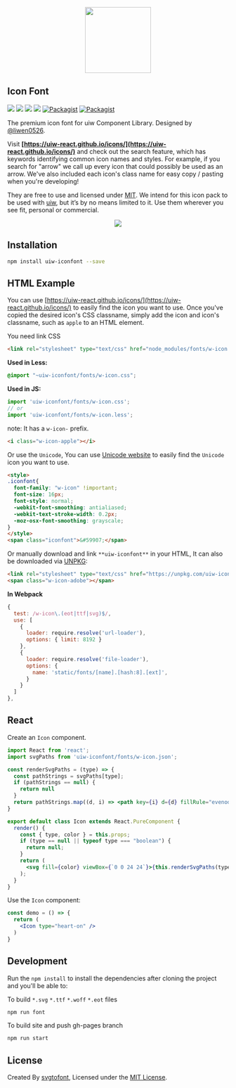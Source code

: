 <p align="center">
  <a href="https://uiw-react.github.io/icons">
    <img width="150" src="https://raw.githubusercontent.com/uiw-react/icons/master/assets/logo.svg?sanitize=true">
  </a>
</p>


Icon Font
---


[![](https://img.shields.io/github/issues/uiw-react/icons.svg)](https://github.com/uiw-react/icons/issues) [![](https://img.shields.io/github/forks/uiw-react/icons.svg)](https://github.com/uiw-react/icons/network) [![](https://img.shields.io/github/stars/uiw-react/icons.svg)](https://github.com/uiw-react/icons/stargazers) [![](https://img.shields.io/github/release/uiw-react/icons.svg)](https://github.com/uiw-react/icons/releases) [![Packagist](https://img.shields.io/dub/l/vibe-d.svg)](https://github.com/uiw-react/icons) [![Packagist](https://img.shields.io/npm/v/uiw-iconfont.svg)](https://www.npmjs.com/package/uiw-iconfont)

The premium icon font for  uiw Component Library. Designed by [@liwen0526](https://github.com/liwen0526). 

Visit **[https://uiw-react.github.io/icons/](https://uiw-react.github.io/icons/)** and check out the search feature, which has keywords identifying common icon names and styles. For example, if you search for "arrow" we call up every icon that could possibly be used as an arrow. We've also included each icon's class name for easy copy / pasting when you're developing!

They are free to use and licensed under [MIT](https://opensource.org/licenses/MIT). We intend for this icon pack to be used with [uiw](https://uiw-react.github.io), but it’s by no means limited to it. Use them wherever you see fit, personal or commercial. 

<p align="center">
  <a href="https://uiw-react.github.io/icons">
    <img src="https://github.com/uiw-react/icons/raw/master/assets/uiw-font.png">
  </a>
</p>

## Installation

```bash
npm install uiw-iconfont --save
```

## HTML Example

You can use [https://uiw-react.github.io/icons/](https://uiw-react.github.io/icons/) to easily find the icon you want to use. Once you've copied the desired icon's CSS classname, simply add the icon and icon's classname, such as `apple` to an HTML element.

You need link CSS

```html
<link rel="stylesheet" type="text/css" href="node_modules/fonts/w-icon.css">
```

**Used in Less:**

```css
@import "~uiw-iconfont/fonts/w-icon.css";
```

**Used in JS:**

```js
import 'uiw-iconfont/fonts/w-icon.css';
// or
import 'uiw-iconfont/fonts/w-icon.less';
```

note: It has a `w-icon-` prefix. 

```html
<i class="w-icon-apple"></i>
```

Or use the `Unicode`, You can use [Unicode website](https://uiw-react.github.io/icons/unicode.html) to easily find the `Unicode` icon you want to use. 

```html
<style>
.iconfont{
  font-family: "w-icon" !important;
  font-size: 16px;
  font-style: normal;
  -webkit-font-smoothing: antialiased;
  -webkit-text-stroke-width: 0.2px;
  -moz-osx-font-smoothing: grayscale;
}
</style>
<span class="iconfont">&#59907;</span>
```

Or manually download and link `**uiw-iconfont**` in your HTML, It can also be downloaded via [UNPKG](https://unpkg.com/uiw-iconfont/):

```html
<link rel="stylesheet" type="text/css" href="https://unpkg.com/uiw-iconfont/fonts/w-icon.css">
<span class="w-icon-adobe"></span>
```

**In Webpack**

```js
{
  test: /w-icon\.(eot|ttf|svg)$/,
  use: [
    {
      loader: require.resolve('url-loader'),
      options: { limit: 8192 }
    },
    {
      loader: require.resolve('file-loader'),
      options: {
        name: 'static/fonts/[name].[hash:8].[ext]',
      }
    }
  ]
},
```

## React

Create an `Icon` component.

```jsx
import React from 'react';
import svgPaths from 'uiw-iconfont/fonts/w-icon.json';

const renderSvgPaths = (type) => {
  const pathStrings = svgPaths[type];
  if (pathStrings == null) {
    return null
  }
  return pathStrings.map((d, i) => <path key={i} d={d} fillRule="evenodd" />)
}

export default class Icon extends React.PureComponent {
  render() {
    const { type, color } = this.props;
    if (type == null || typeof type === "boolean") {
      return null;
    }
    return (
      <svg fill={color} viewBox={`0 0 24 24`}>{this.renderSvgPaths(type)}</svg>
    );
  }
}
```

Use the `Icon` component:

```jsx
const demo = () => {
  return (
    <Icon type="heart-on" />
  )
}
```


## Development

Run the `npm install` to install the dependencies after cloning the project and you'll be able to:

To build `*.svg` `*.ttf` `*.woff` `*.eot` files

```bash
npm run font
```

To build site and push gh-pages branch

```bash
npm run start
```

## License

Created By [svgtofont](https://github.com/jaywcjlove/svgtofont), Licensed under the [MIT License](https://opensource.org/licenses/MIT).